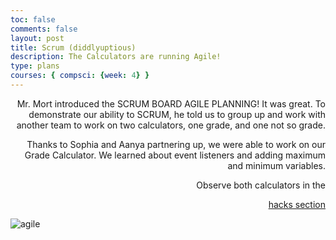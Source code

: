 ```yaml
---
toc: false
comments: false
layout: post
title: Scrum (diddlyuptious)
description: The Calculators are running Agile!
type: plans
courses: { compsci: {week: 4} }
---
```

<style>
    .text{
        text-align: right;
    } 
  .link {
  text-decoration: none;
  color: #18272F;
  font-weight: 700;
  position: relative;
}
.img{
    float:left
}
</style>

<div class="text">
Mr. Mort introduced the SCRUM BOARD AGILE PLANNING! It was great. To demonstrate our ability to SCRUM, he told us to group up and work with another team to work on two calculators, one grade, and one not so grade. 

Thanks to Sophia and Aanya partnering up, we were able to work on our Grade Calculator. We learned about event listeners and adding maximum and minimum variables. 

Observe both calculators in the <div style=" color: purple">
<a href="https://katiek27.github.io/katies2//2023/09/15/Grade-Calculator.html" target="_blank" rel="nofollow"> hacks section </a> </div>
</div>

<div class="img">
<img src="https://github.com/katiek27/katies2/assets/142449577/cf932826-51c0-4b78-880b-9a620f73bbcf" alt="agile">
</div>
<br>
<br>
<br>
<br>
<br>
<br>
<br>
<br>
<br>
<br>
<br>
<br>
<br>
<br>
<br>
<br>
<br>
<br>
<br>
<br>
<br>

